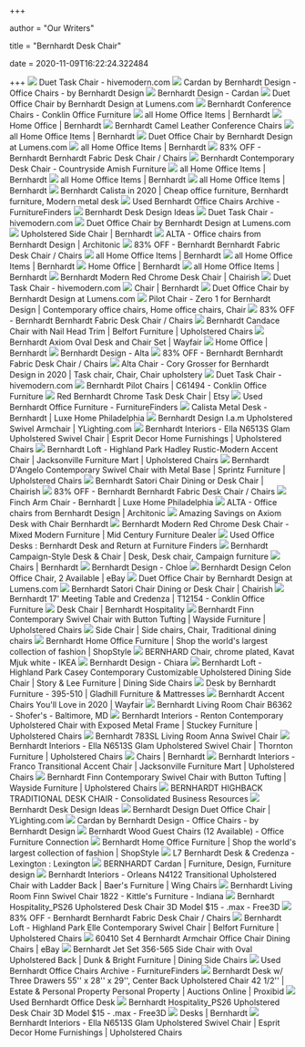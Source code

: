 +++
        
author = "Our Writers"
        
title = "Bernhardt Desk Chair"
        
date = 2020-11-09T16:22:24.322484
        
+++
[ ![](https://hivemodern.com/public_resources/full/duet-task-chair-bernhardt-design-7.jpg)](https://hivemodern.com/public_resources/full/duet-task-chair-bernhardt-design-7.jpg) Duet Task Chair - hivemodern.com
[ ![](https://res.cloudinary.com/clippings/image/upload/t_big/dpr_auto,f_auto,w_auto/v2/product_bases/cardan-by-bernhardt-design-bernhardt-design-clippings-4956042.jpg)](https://res.cloudinary.com/clippings/image/upload/t_big/dpr_auto,f_auto,w_auto/v2/product_bases/cardan-by-bernhardt-design-bernhardt-design-clippings-4956042.jpg) Cardan by Bernhardt Design - Office Chairs - by Bernhardt Design
[ ![](https://bernhardtdesign.com/wp-content/uploads/2018/05/Cardan_Product_01_LR.jpg)](https://bernhardtdesign.com/wp-content/uploads/2018/05/Cardan_Product_01_LR.jpg) Bernhardt Design - Cardan
[ ![](https://images.lumens.com/is/image/Lumens/BERY21242_alt04?$Lumens.com-600$)](https://images.lumens.com/is/image/Lumens/BERY21242_alt04?$Lumens.com-600$) Duet Office Chair by Bernhardt Design at Lumens.com
[ ![](https://www.conklinoffice.com/isotope/s/sam_1655--1897-4149.jpg)](https://www.conklinoffice.com/isotope/s/sam_1655--1897-4149.jpg) Bernhardt Conference Chairs - Conklin Office Furniture
[ ![](https://bernhardt.com/sites/default/files/Bernhardt_Domaine-Blanc_home_office_banner.jpg)](https://bernhardt.com/sites/default/files/Bernhardt_Domaine-Blanc_home_office_banner.jpg) all Home Office Items | Bernhardt
[ ![](https://bernhardt.com/sites/default/files/Bernhardt_Home_Office_banner.jpg)](https://bernhardt.com/sites/default/files/Bernhardt_Home_Office_banner.jpg) Home Office | Bernhardt
[ ![](https://cubeking.com/wp-content/uploads/2012/03/Bernhardt-Camel-Leather-Conference-Chairs.jpg)](https://cubeking.com/wp-content/uploads/2012/03/Bernhardt-Camel-Leather-Conference-Chairs.jpg) Bernhardt Camel Leather Conference Chairs
[ ![](https://bernhardt.com/sites/default/files/Bernhardt_Mosaic_home_office_banner.jpg)](https://bernhardt.com/sites/default/files/Bernhardt_Mosaic_home_office_banner.jpg) all Home Office Items | Bernhardt
[ ![](https://images.lumens.com/is/image/Lumens/BERY21242_alt08?$Lumens.com-600$)](https://images.lumens.com/is/image/Lumens/BERY21242_alt08?$Lumens.com-600$) Duet Office Chair by Bernhardt Design at Lumens.com
[ ![](https://bernhardt.com/sites/default/files/Bernhardt_Miramont_home_office_banner.jpg)](https://bernhardt.com/sites/default/files/Bernhardt_Miramont_home_office_banner.jpg) all Home Office Items | Bernhardt
[ ![](https://images.kaiyo.com/68925/bernhardt/chairs/accent-chairs/bernhardt-fabric-desk-chair.jpeg)](https://images.kaiyo.com/68925/bernhardt/chairs/accent-chairs/bernhardt-fabric-desk-chair.jpeg) 83% OFF - Bernhardt Bernhardt Fabric Desk Chair / Chairs
[ ![](https://www.countrysideamishfurniture.com/media/made/media/uploads/Catalog/50031/2020/bernhardt-desk-chair_736_1200_80.jpg)](https://www.countrysideamishfurniture.com/media/made/media/uploads/Catalog/50031/2020/bernhardt-desk-chair_736_1200_80.jpg) Bernhardt Contemporary Desk Chair - Countryside Amish Furniture
[ ![](https://bernhardt.com/sites/default/files/bernhardt_decorage_home-office_banner.jpg)](https://bernhardt.com/sites/default/files/bernhardt_decorage_home-office_banner.jpg) all Home Office Items | Bernhardt
[ ![](https://bernhardt.com/sites/default/files/Bernhardt_Criteria_home_office_banner.jpg)](https://bernhardt.com/sites/default/files/Bernhardt_Criteria_home_office_banner.jpg) all Home Office Items | Bernhardt
[ ![](https://bernhardt.com/sites/default/files/bernhardt_santa-barbara_home-office_banner.jpg)](https://bernhardt.com/sites/default/files/bernhardt_santa-barbara_home-office_banner.jpg) all Home Office Items | Bernhardt
[ ![](https://i.pinimg.com/originals/83/39/51/833951737eb5127316c6a5ed88f9588b.jpg)](https://i.pinimg.com/originals/83/39/51/833951737eb5127316c6a5ed88f9588b.jpg) Bernhardt Calista in 2020 | Cheap office furniture, Bernhardt furniture,  Modern metal desk
[ ![](https://www.furniturefinders.com/dboffice/files/small/38946.jpg)](https://www.furniturefinders.com/dboffice/files/small/38946.jpg) Used Bernhardt Office Chairs Archive - FurnitureFinders
[ ![](https://cdn.decorpad.com/photos/2015/04/12/m_bernhardt-salon-desk-master-bedroom-desk-white-wingback-chair.jpg)](https://cdn.decorpad.com/photos/2015/04/12/m_bernhardt-salon-desk-master-bedroom-desk-white-wingback-chair.jpg) Bernhardt Desk Design Ideas
[ ![](https://hivemodern.com/public_resources/full/duet-task-chair-bernhardt-design-8.jpg)](https://hivemodern.com/public_resources/full/duet-task-chair-bernhardt-design-8.jpg) Duet Task Chair - hivemodern.com
[ ![](https://images.lumens.com/is/image/Lumens/BERY21242_alt03?$Lumens.com-600$)](https://images.lumens.com/is/image/Lumens/BERY21242_alt03?$Lumens.com-600$) Duet Office Chair by Bernhardt Design at Lumens.com
[ ![](https://bernhardt.com/sites/default/files/product/bernhardt_linea_upholstered_side_chair_384-547b_b435_front.jpg)](https://bernhardt.com/sites/default/files/product/bernhardt_linea_upholstered_side_chair_384-547b_b435_front.jpg) Upholstered Side Chair | Bernhardt
[ ![](https://image.architonic.com/img_pro2-1/130/3713/alta-family-swivel-2-b.jpg)](https://image.architonic.com/img_pro2-1/130/3713/alta-family-swivel-2-b.jpg) ALTA - Office chairs from Bernhardt Design | Architonic
[ ![](https://images.kaiyo.com/68925/bernhardt/chairs/accent-chairs/used-bernhardt-fabric-desk-chair.jpeg)](https://images.kaiyo.com/68925/bernhardt/chairs/accent-chairs/used-bernhardt-fabric-desk-chair.jpeg) 83% OFF - Bernhardt Bernhardt Fabric Desk Chair / Chairs
[ ![](https://bernhardt.com/sites/default/files/bernhardt_east-hampton_home-office_banner.jpg)](https://bernhardt.com/sites/default/files/bernhardt_east-hampton_home-office_banner.jpg) all Home Office Items | Bernhardt
[ ![](https://bernhardt.com/sites/default/files/bernhardt_axiom_home-office_banner.jpg)](https://bernhardt.com/sites/default/files/bernhardt_axiom_home-office_banner.jpg) all Home Office Items | Bernhardt
[ ![](https://bernhardt.com/sites/default/files/styles/medium/public/product/bernhardt_east-hampton_desk_395-510_front.jpg?itok=dpOABIaN)](https://bernhardt.com/sites/default/files/styles/medium/public/product/bernhardt_east-hampton_desk_395-510_front.jpg?itok=dpOABIaN) Home Office | Bernhardt
[ ![](https://bernhardt.com/sites/default/files/Bernhardt_Campania_home_office_banner.jpg)](https://bernhardt.com/sites/default/files/Bernhardt_Campania_home_office_banner.jpg) all Home Office Items | Bernhardt
[ ![](https://chairish-prod.freetls.fastly.net/image/product/sized/f6cd0acb-7226-49f2-8a8c-9affdb6334ee/bernhardt-modern-red-chrome-desk-chair-5524?aspect=fit&height=1600&width=1600)](https://chairish-prod.freetls.fastly.net/image/product/sized/f6cd0acb-7226-49f2-8a8c-9affdb6334ee/bernhardt-modern-red-chrome-desk-chair-5524?aspect=fit&height=1600&width=1600) Bernhardt Modern Red Chrome Desk Chair | Chairish
[ ![](https://hivemodern.com/public_resources/full/duet-task-chair-bernhardt-design-5.jpg)](https://hivemodern.com/public_resources/full/duet-task-chair-bernhardt-design-5.jpg) Duet Task Chair - hivemodern.com
[ ![](https://bernhardt.com/sites/default/files/product/2017_Bernhardt_Interiors_Zola_Chair_N8103_1294-020_front.jpg)](https://bernhardt.com/sites/default/files/product/2017_Bernhardt_Interiors_Zola_Chair_N8103_1294-020_front.jpg) Chair | Bernhardt
[ ![](https://images.lumens.com/is/image/Lumens/BERY21242_alt19?$Lumens.com-600$)](https://images.lumens.com/is/image/Lumens/BERY21242_alt19?$Lumens.com-600$) Duet Office Chair by Bernhardt Design at Lumens.com
[ ![](https://i.pinimg.com/originals/66/7c/aa/667caafacfbd01e1e805b85ba11978d6.jpg)](https://i.pinimg.com/originals/66/7c/aa/667caafacfbd01e1e805b85ba11978d6.jpg) Pilot Chair - Zero 1 for Bernhardt Design | Contemporary office chairs,  Home office chairs, Chair
[ ![](https://images.kaiyo.com/68925/bernhardt/chairs/accent-chairs/second-hand-bernhardt-fabric-desk-chair.jpeg)](https://images.kaiyo.com/68925/bernhardt/chairs/accent-chairs/second-hand-bernhardt-fabric-desk-chair.jpeg) 83% OFF - Bernhardt Bernhardt Fabric Desk Chair / Chairs
[ ![](https://images.furnituredealer.net/img/products%2Fbernhardt%2Fcolor%2Fcadance%20by%20bernhardt_b7272c-b1.jpg)](https://images.furnituredealer.net/img/products%2Fbernhardt%2Fcolor%2Fcadance%20by%20bernhardt_b7272c-b1.jpg) Bernhardt Candace Chair with Nail Head Trim | Belfort Furniture |  Upholstered Chairs
[ ![](https://secure.img1-fg.wfcdn.com/im/42959801/resize-h800-w800%5Ecompr-r85/8618/86186449/Axiom+Oval+Desk+and+Chair+Set.jpg)](https://secure.img1-fg.wfcdn.com/im/42959801/resize-h800-w800%5Ecompr-r85/8618/86186449/Axiom+Oval+Desk+and+Chair+Set.jpg) Bernhardt Axiom Oval Desk and Chair Set | Wayfair
[ ![](https://bernhardt.com/sites/default/files/styles/medium/public/product/2017_Bernhardt_Clarendon_Leather_Wrapped_Desk_377-512_front.jpg?itok=8_2u15Jg)](https://bernhardt.com/sites/default/files/styles/medium/public/product/2017_Bernhardt_Clarendon_Leather_Wrapped_Desk_377-512_front.jpg?itok=8_2u15Jg) Home Office | Bernhardt
[ ![](https://bernhardtdesign.com/wp-content/uploads/2020/01/Alta_Product_01_LR.jpg)](https://bernhardtdesign.com/wp-content/uploads/2020/01/Alta_Product_01_LR.jpg) Bernhardt Design - Alta
[ ![](https://images.kaiyo.com/68925/bernhardt/chairs/accent-chairs/buy-bernhardt-fabric-desk-chair.jpeg)](https://images.kaiyo.com/68925/bernhardt/chairs/accent-chairs/buy-bernhardt-fabric-desk-chair.jpeg) 83% OFF - Bernhardt Bernhardt Fabric Desk Chair / Chairs
[ ![](https://i.pinimg.com/originals/56/fa/0a/56fa0aa92ef813b839f882284604c8ec.jpg)](https://i.pinimg.com/originals/56/fa/0a/56fa0aa92ef813b839f882284604c8ec.jpg) Alta Chair - Cory Grosser for Bernhardt Design in 2020 | Task chair, Chair,  Chair upholstery
[ ![](https://hivemodern.com/public_resources/full/duet-task-chair-bernhardt-design-9.jpg)](https://hivemodern.com/public_resources/full/duet-task-chair-bernhardt-design-9.jpg) Duet Task Chair - hivemodern.com
[ ![](https://www.conklinoffice.com/isotope/b/bernhardt-chairs-2-1483.jpg)](https://www.conklinoffice.com/isotope/b/bernhardt-chairs-2-1483.jpg) Bernhardt Pilot Chairs | C61494 - Conklin Office Furniture
[ ![](https://i.etsystatic.com/12532364/r/il/a8dde4/1335865752/il_570xN.1335865752_lwg0.jpg)](https://i.etsystatic.com/12532364/r/il/a8dde4/1335865752/il_570xN.1335865752_lwg0.jpg) Red Bernhardt Chrome Task Desk Chair | Etsy
[ ![](https://www.furniturefinders.com/dboffice/files/small/47897.jpg)](https://www.furniturefinders.com/dboffice/files/small/47897.jpg) Used Bernhardt Office Furniture - FurnitureFinders
[ ![](https://cdn.shopify.com/s/files/1/0237/4125/products/Desk_2_0ac906af-18bf-45ae-ae4c-4ab6ac00f13c.JPG?v=1563137238)](https://cdn.shopify.com/s/files/1/0237/4125/products/Desk_2_0ac906af-18bf-45ae-ae4c-4ab6ac00f13c.JPG?v=1563137238) Calista Metal Desk - Bernhardt | Luxe Home Philadelphia
[ ![](https://image.ylighting.com/is/image/modern/BERY21292_alt06?$modern-600$)](https://image.ylighting.com/is/image/modern/BERY21292_alt06?$modern-600$) Bernhardt Design I.a.m Upholstered Swivel Armchair | YLighting.com
[ ![](https://images.furnituredealer.net/img/products%2Fbernhardt%2Fcolor%2Finteriors%20-%20ella-1134168147_n6513s-b1.jpg)](https://images.furnituredealer.net/img/products%2Fbernhardt%2Fcolor%2Finteriors%20-%20ella-1134168147_n6513s-b1.jpg) Bernhardt Interiors - Ella N6513S Glam Upholstered Swivel Chair | Esprit  Decor Home Furnishings | Upholstered Chairs
[ ![](https://imageresizer.furnituredealer.net/img/remote/images.furnituredealer.net/img/products%2Fbernhardt%2Fcolor%2Floft%20-%20hadley-1134168147_l5523-b1.jpg?width=878&height=600&scale=both&trim.threshold=80)](https://imageresizer.furnituredealer.net/img/remote/images.furnituredealer.net/img/products%2Fbernhardt%2Fcolor%2Floft%20-%20hadley-1134168147_l5523-b1.jpg?width=878&height=600&scale=both&trim.threshold=80) Bernhardt Loft - Highland Park Hadley Rustic-Modern Accent Chair |  Jacksonville Furniture Mart | Upholstered Chairs
[ ![](https://imageresizer.furnituredealer.net/img/remote/images.furnituredealer.net/img/products%2Fbernhardt%2Fcolor%2Fdangelo-1134168147_5002sl-b1.jpg?width=878&height=600&scale=both&trim.threshold=80)](https://imageresizer.furnituredealer.net/img/remote/images.furnituredealer.net/img/products%2Fbernhardt%2Fcolor%2Fdangelo-1134168147_5002sl-b1.jpg?width=878&height=600&scale=both&trim.threshold=80) Bernhardt D'Angelo Contemporary Swivel Chair with Metal Base | Sprintz  Furniture | Upholstered Chairs
[ ![](https://chairish-prod.freetls.fastly.net/image/product/master/012f89b4-0d68-4d47-9ba0-a935d4a67a75/bernhardt-satori-chair-dining-or-desk-chair-6806)](https://chairish-prod.freetls.fastly.net/image/product/master/012f89b4-0d68-4d47-9ba0-a935d4a67a75/bernhardt-satori-chair-dining-or-desk-chair-6806) Bernhardt Satori Chair Dining or Desk Chair | Chairish
[ ![](https://images.kaiyo.com/68925/bernhardt/chairs/accent-chairs/sell-bernhardt-fabric-desk-chair.jpeg)](https://images.kaiyo.com/68925/bernhardt/chairs/accent-chairs/sell-bernhardt-fabric-desk-chair.jpeg) 83% OFF - Bernhardt Bernhardt Fabric Desk Chair / Chairs
[ ![](https://cdn.shopify.com/s/files/1/0237/4125/products/FinchDIningCHair3.jpg?v=1593725835)](https://cdn.shopify.com/s/files/1/0237/4125/products/FinchDIningCHair3.jpg?v=1593725835) Finch Arm Chair - Bernhardt | Luxe Home Philadelphia
[ ![](https://image.architonic.com/img_pfm2-4/208/4940/alta-2-3-b.jpg)](https://image.architonic.com/img_pfm2-4/208/4940/alta-2-3-b.jpg) ALTA - Office chairs from Bernhardt Design | Architonic
[ ![](https://images.prod.meredith.com/product/968de65f64c65962a87880a95f9a8e6a/1567181475655/l/axiom-desk-bernhardt)](https://images.prod.meredith.com/product/968de65f64c65962a87880a95f9a8e6a/1567181475655/l/axiom-desk-bernhardt) Amazing Savings on Axiom Desk with Chair Bernhardt
[ ![](https://mixedmodernfurniture.com/wp-content/uploads/2017/11/bernhardt-modern-red-chrome-desk-chair-3158.jpeg)](https://mixedmodernfurniture.com/wp-content/uploads/2017/11/bernhardt-modern-red-chrome-desk-chair-3158.jpeg) Bernhardt Modern Red Chrome Desk Chair - Mixed Modern Furniture | Mid  Century Furniture Dealer
[ ![](https://www.furniturefinders.com/dboffice//files/45961_1.jpg)](https://www.furniturefinders.com/dboffice//files/45961_1.jpg) Used Office Desks : Bernhardt Desk and Return at Furniture Finders
[ ![](https://i.pinimg.com/originals/e4/4c/5c/e44c5c19799939f35c9c63e440d38958.jpg)](https://i.pinimg.com/originals/e4/4c/5c/e44c5c19799939f35c9c63e440d38958.jpg) Bernhardt Campaign-Style Desk & Chair | Desk, Desk chair, Campaign furniture
[ ![](https://bernhardt.com/sites/default/files/styles/medium/public/product/bernhardt_axiom_arm_chair_381-566_front.jpg?itok=kIOPZPf-)](https://bernhardt.com/sites/default/files/styles/medium/public/product/bernhardt_axiom_arm_chair_381-566_front.jpg?itok=kIOPZPf-) Chairs | Bernhardt
[ ![](https://bernhardtdesign.com/wp-content/uploads/2017/05/Chloe_Swivel_PM.jpg)](https://bernhardtdesign.com/wp-content/uploads/2017/05/Chloe_Swivel_PM.jpg) Bernhardt Design - Chloe
[ ![](https://i.ebayimg.com/images/g/~WAAAOSw9VJa6f4J/s-l300.png)](https://i.ebayimg.com/images/g/~WAAAOSw9VJa6f4J/s-l300.png) Bernhardt Design Celon Office Chair, 2 Available | eBay
[ ![](https://images.lumens.com/is/image/Lumens/BERY21242_alt02?$Lumens.com-600$)](https://images.lumens.com/is/image/Lumens/BERY21242_alt02?$Lumens.com-600$) Duet Office Chair by Bernhardt Design at Lumens.com
[ ![](https://chairish-prod.freetls.fastly.net/image/product/sized/fee4bb25-5f01-439e-8b14-0c848b37f193/bernhardt-satori-chair-dining-or-desk-chair-6596?aspect=fit&width=640&height=640)](https://chairish-prod.freetls.fastly.net/image/product/sized/fee4bb25-5f01-439e-8b14-0c848b37f193/bernhardt-satori-chair-dining-or-desk-chair-6596?aspect=fit&width=640&height=640) Bernhardt Satori Chair Dining or Desk Chair | Chairish
[ ![](https://www.conklinoffice.com/isotope/i/img_20191231_123645610-small-9325.jpg)](https://www.conklinoffice.com/isotope/i/img_20191231_123645610-small-9325.jpg) Bernhardt 17' Meeting Table and Credenza | T12154 - Conklin Office Furniture
[ ![](https://bernhardthospitality.com/sites/default/files/products/719_019.jpg)](https://bernhardthospitality.com/sites/default/files/products/719_019.jpg) Desk Chair | Bernhardt Hospitality
[ ![](https://imageresizer.furnituredealer.net/img/remote/images.furnituredealer.net/img/products%2Fbernhardt%2Fcolor%2Ffinn-1134168147_663sl-b3.jpg?width=1024&height=768&scale=both&trim.threshold=50&trim.percentpadding=10)](https://imageresizer.furnituredealer.net/img/remote/images.furnituredealer.net/img/products%2Fbernhardt%2Fcolor%2Ffinn-1134168147_663sl-b3.jpg?width=1024&height=768&scale=both&trim.threshold=50&trim.percentpadding=10) Bernhardt Finn Contemporary Swivel Chair with Button Tufting | Wayside  Furniture | Upholstered Chairs
[ ![](https://i.pinimg.com/originals/11/b0/a2/11b0a275d13b6872129eded77e363015.jpg)](https://i.pinimg.com/originals/11/b0/a2/11b0a275d13b6872129eded77e363015.jpg) Side Chair | Side chairs, Chair, Traditional dining chairs
[ ![](https://img.shopstyle-cdn.com/sim/12/a4/12a4b8f7f165cedd223a0f555e3dfeb6_xlarge/malone-swivel-club-chair-bernhardt.jpg)](https://img.shopstyle-cdn.com/sim/12/a4/12a4b8f7f165cedd223a0f555e3dfeb6_xlarge/malone-swivel-club-chair-bernhardt.jpg) Bernhardt Home Office Furniture | Shop the world's largest collection of  fashion | ShopStyle
[ ![](https://www.ikea.com/us/en/images/products/bernhard-chair-chrome-plated-mjuk-white__0871005_PE590956_S5.JPG)](https://www.ikea.com/us/en/images/products/bernhard-chair-chrome-plated-mjuk-white__0871005_PE590956_S5.JPG) BERNHARD Chair, chrome plated, Kavat Mjuk white - IKEA
[ ![](https://bernhardtdesign.com/wp-content/uploads/2017/02/Chiara_Product_01_LR.jpg)](https://bernhardtdesign.com/wp-content/uploads/2017/02/Chiara_Product_01_LR.jpg) Bernhardt Design - Chiara
[ ![](https://images.furnituredealer.net/img/products%2Fbernhardt%2Fcolor%2Floft%20-%20casey-1134168147_398-x03g-b1.jpg)](https://images.furnituredealer.net/img/products%2Fbernhardt%2Fcolor%2Floft%20-%20casey-1134168147_398-x03g-b1.jpg) Bernhardt Loft - Highland Park Casey Contemporary Customizable Upholstered  Dining Side Chair | Story & Lee Furniture | Dining Side Chairs
[ ![](https://cdn.knorrweb.com/bernhardt-furniture/bernhardt_east-hampton_desk_395-510_side.jpg)](https://cdn.knorrweb.com/bernhardt-furniture/bernhardt_east-hampton_desk_395-510_side.jpg) Desk by Bernhardt Furniture - 395-510 | Gladhill Furniture & Mattresses
[ ![](https://secure.img1-fg.wfcdn.com/im/85468099/resize-h310-w310%5Ecompr-r85/1209/120918726/camino-swivel-barrel-chair.jpg)](https://secure.img1-fg.wfcdn.com/im/85468099/resize-h310-w310%5Ecompr-r85/1209/120918726/camino-swivel-barrel-chair.jpg) Bernhardt Accent Chairs You'll Love in 2020 | Wayfair
[ ![](https://images2.imgix.net/p4dbimg/1258/images/b6362-1.jpg?trim=color&trimcolor=FFFFFF&trimtol=5&w=1024&h=768&fm=pjpg)](https://images2.imgix.net/p4dbimg/1258/images/b6362-1.jpg?trim=color&trimcolor=FFFFFF&trimtol=5&w=1024&h=768&fm=pjpg) Bernhardt Living Room Chair B6362 - Shofer's - Baltimore, MD
[ ![](https://images.furnituredealer.net/img/products%2Fbernhardt%2Fcolor%2Finteriors%20-%20renton-1134168147_n6003-b1.jpg)](https://images.furnituredealer.net/img/products%2Fbernhardt%2Fcolor%2Finteriors%20-%20renton-1134168147_n6003-b1.jpg) Bernhardt Interiors - Renton Contemporary Upholstered Chair with Exposed  Metal Frame | Stuckey Furniture | Upholstered Chairs
[ ![](https://images2.imgix.net/p4dbimg/p71/images/bernhardt-upholstery-anna-swivel-chair-783sl-310-014-front-02.jpg?trim=color&trimcolor=FFFFFF&trimtol=5&dl=783SL.jpg&fm=jpg&auto=format)](https://images2.imgix.net/p4dbimg/p71/images/bernhardt-upholstery-anna-swivel-chair-783sl-310-014-front-02.jpg?trim=color&trimcolor=FFFFFF&trimtol=5&dl=783SL.jpg&fm=jpg&auto=format) Bernhardt 783SL Living Room Anna Swivel Chair
[ ![](https://imageresizer.furnituredealer.net/img/remote/images.furnituredealer.net/img/products%2Fbernhardt%2Fcolor%2Finteriors%20-%20ella-1134168147_n6513s-b3.jpg?width=1024&height=768&scale=both&trim.threshold=50&trim.percentpadding=10)](https://imageresizer.furnituredealer.net/img/remote/images.furnituredealer.net/img/products%2Fbernhardt%2Fcolor%2Finteriors%20-%20ella-1134168147_n6513s-b3.jpg?width=1024&height=768&scale=both&trim.threshold=50&trim.percentpadding=10) Bernhardt Interiors - Ella N6513S Glam Upholstered Swivel Chair | Thornton  Furniture | Upholstered Chairs
[ ![](https://bernhardt.com/sites/default/files/styles/medium/public/product/bernhardt_linea_side_chair_384-541b_b435_front.jpg?itok=oHKCirmN)](https://bernhardt.com/sites/default/files/styles/medium/public/product/bernhardt_linea_side_chair_384-541b_b435_front.jpg?itok=oHKCirmN) Chairs | Bernhardt
[ ![](https://imageresizer.furnituredealer.net/img/remote/images.furnituredealer.net/img/products%2Fbernhardt%2Fcolor%2Finteriors%20-%20franco%20-%201134168147_n9652-b.jpg?width=878&height=600&scale=both&trim.threshold=80)](https://imageresizer.furnituredealer.net/img/remote/images.furnituredealer.net/img/products%2Fbernhardt%2Fcolor%2Finteriors%20-%20franco%20-%201134168147_n9652-b.jpg?width=878&height=600&scale=both&trim.threshold=80) Bernhardt Interiors - Franco Transitional Accent Chair | Jacksonville  Furniture Mart | Upholstered Chairs
[ ![](https://images.furnituredealer.net/img/products%2Fbernhardt%2Fcolor%2Ffinn-1134168147_663sl-b1.jpg)](https://images.furnituredealer.net/img/products%2Fbernhardt%2Fcolor%2Ffinn-1134168147_663sl-b1.jpg) Bernhardt Finn Contemporary Swivel Chair with Button Tufting | Wayside  Furniture | Upholstered Chairs
[ ![](http://www.consolidatedbusinessresources.com/store/media/images/BERCHR-1078-3QF-MAIN.jpg)](http://www.consolidatedbusinessresources.com/store/media/images/BERCHR-1078-3QF-MAIN.jpg) BERNHARDT HIGHBACK TRADITIONAL DESK CHAIR - Consolidated Business Resources
[ ![](https://cdn.decorpad.com/photos/2018/07/09/dusty-pink-room-colors.jpg)](https://cdn.decorpad.com/photos/2018/07/09/dusty-pink-room-colors.jpg) Bernhardt Desk Design Ideas
[ ![](https://image.ylighting.com/is/image/modern/lighting/BERY21292/BERY21292?$modern-195$)](https://image.ylighting.com/is/image/modern/lighting/BERY21292/BERY21292?$modern-195$) Bernhardt Design Duet Office Chair | YLighting.com
[ ![](https://res.cloudinary.com/clippings/image/upload/t_big/dpr_auto,f_auto,w_auto/v1/product_bases/cardan-by-bernhardt-design-bernhardt-design-clippings-4956232.jpg)](https://res.cloudinary.com/clippings/image/upload/t_big/dpr_auto,f_auto,w_auto/v1/product_bases/cardan-by-bernhardt-design-bernhardt-design-clippings-4956232.jpg) Cardan by Bernhardt Design - Office Chairs - by Bernhardt Design
[ ![](https://ofcdallas.com/wp-content/uploads/2019/03/20190128_101528-e1553208498562.jpg)](https://ofcdallas.com/wp-content/uploads/2019/03/20190128_101528-e1553208498562.jpg) Bernhardt Wood Guest Chairs (12 Available) - Office Furniture Connection
[ ![](https://img.shopstyle-cdn.com/sim/37/d2/37d245b9b1feafc8061a86147cc3de5a_best/decorage-marble-top-desk.jpg)](https://img.shopstyle-cdn.com/sim/37/d2/37d245b9b1feafc8061a86147cc3de5a_best/decorage-marble-top-desk.jpg) Bernhardt Home Office Furniture | Shop the world's largest collection of  fashion | ShopStyle
[ ![](https://www.lexingtongroupinc.com/wp-content/uploads/2017/10/L7-Bernhardt-Desk-Credenza.jpg)](https://www.lexingtongroupinc.com/wp-content/uploads/2017/10/L7-Bernhardt-Desk-Credenza.jpg) L7 Bernhardt Desk & Credenza - Lexington : Lexington
[ ![](https://i.pinimg.com/originals/d1/90/fb/d190fbb3646bddf129f787aa6f89533f.jpg)](https://i.pinimg.com/originals/d1/90/fb/d190fbb3646bddf129f787aa6f89533f.jpg) BERNHARDT Cardan | Furniture, Design, Furniture design
[ ![](https://imageresizer.furnituredealer.net/img/remote/images.furnituredealer.net/img/products%2Fbernhardt%2Fcolor%2Finteriors%20-%20orleans-1134168147_n4122-1506-011-b1xqzqg0xse2dqdgml2i78q.jpg?width=878&height=600&scale=both&trim.threshold=80)](https://imageresizer.furnituredealer.net/img/remote/images.furnituredealer.net/img/products%2Fbernhardt%2Fcolor%2Finteriors%20-%20orleans-1134168147_n4122-1506-011-b1xqzqg0xse2dqdgml2i78q.jpg?width=878&height=600&scale=both&trim.threshold=80) Bernhardt Interiors - Orleans N4122 Transitional Upholstered Chair with  Ladder Back | Baer's Furniture | Wing Chairs
[ ![](https://images2.imgix.net/p4dbimg/p83/images/663slo.jpg?trim=color&trimcolor=FFFFFF&trimtol=5&w=1024&h=768&fm=pjpg&auto=format)](https://images2.imgix.net/p4dbimg/p83/images/663slo.jpg?trim=color&trimcolor=FFFFFF&trimtol=5&w=1024&h=768&fm=pjpg&auto=format) Bernhardt Living Room Finn Swivel Chair 1822 - Kittle's Furniture - Indiana
[ ![](https://preview.free3d.com/img/2017/08/2146708796666283344/pfmhs81d-900.jpg)](https://preview.free3d.com/img/2017/08/2146708796666283344/pfmhs81d-900.jpg) Bernhardt Hospitality_PS26 Upholstered Desk Chair 3D Model $15 - .max -  Free3D
[ ![](https://images.kaiyo.com/68925/bernhardt/chairs/accent-chairs/bernhardt-fabric-desk-chair-sale.jpeg)](https://images.kaiyo.com/68925/bernhardt/chairs/accent-chairs/bernhardt-fabric-desk-chair-sale.jpeg) 83% OFF - Bernhardt Bernhardt Fabric Desk Chair / Chairs
[ ![](https://imageresizer.furnituredealer.net/img/remote/images.furnituredealer.net/img/products%2Fbernhardt%2Fcolor%2Floft%20-%20elle-1134168147_l573s-b1.jpg?width=878&height=600&scale=both&trim.threshold=80)](https://imageresizer.furnituredealer.net/img/remote/images.furnituredealer.net/img/products%2Fbernhardt%2Fcolor%2Floft%20-%20elle-1134168147_l573s-b1.jpg?width=878&height=600&scale=both&trim.threshold=80) Bernhardt Loft - Highland Park Elle Contemporary Swivel Chair | Belfort  Furniture | Upholstered Chairs
[ ![](https://i.ebayimg.com/images/g/AIQAAOSwCutdhnZh/s-l400.jpg)](https://i.ebayimg.com/images/g/AIQAAOSwCutdhnZh/s-l400.jpg) 60410 Set 4 Bernhardt Armchair Office Chair Dining Chairs | eBay
[ ![](https://imageresizer.furnituredealer.net/img/remote/images.furnituredealer.net/img/products%2Fbernhardt%2Fcolor%2Fjet%20set_356-565-b.jpg?width=878&height=600&scale=both&trim.threshold=80)](https://imageresizer.furnituredealer.net/img/remote/images.furnituredealer.net/img/products%2Fbernhardt%2Fcolor%2Fjet%20set_356-565-b.jpg?width=878&height=600&scale=both&trim.threshold=80) Bernhardt Jet Set 356-565 Side Chair with Oval Upholstered Back | Dunk &  Bright Furniture | Dining Side Chairs
[ ![](https://www.furniturefinders.com/dboffice/files/small/47896.jpg)](https://www.furniturefinders.com/dboffice/files/small/47896.jpg) Used Bernhardt Office Chairs Archive - FurnitureFinders
[ ![](https://images.proxibid.com/AuctionImages/560/181458/FullSize/22-1.jpg)](https://images.proxibid.com/AuctionImages/560/181458/FullSize/22-1.jpg) Bernhardt Desk w/ Three Drawers 55'' x 28'' x 29'', Center Back Upholstered  Chair 42 1/2'' | Estate & Personal Property Personal Property | Auctions  Online | Proxibid
[ ![](https://www.cubicledepot.com/wp-content/uploads/2018/03/Bernhardt_Used_Furniture_14.jpg)](https://www.cubicledepot.com/wp-content/uploads/2018/03/Bernhardt_Used_Furniture_14.jpg) Used Bernhardt Office Desk
[ ![](https://preview.free3d.com/img/2017/08/2146708796666283344/u7ubzhb8-900.jpg)](https://preview.free3d.com/img/2017/08/2146708796666283344/u7ubzhb8-900.jpg) Bernhardt Hospitality_PS26 Upholstered Desk Chair 3D Model $15 - .max -  Free3D
[ ![](https://bernhardt.com/sites/default/files/styles/medium/public/product/bernhardt_linea_desk_384-510.jpg?itok=8EnjraD6)](https://bernhardt.com/sites/default/files/styles/medium/public/product/bernhardt_linea_desk_384-510.jpg?itok=8EnjraD6) Desks | Bernhardt
[ ![](https://imageresizer.furnituredealer.net/img/remote/images.furnituredealer.net/img/products%2Fbernhardt%2Fcolor%2Finteriors%20-%20ella-1134168147_n6513s-b2.jpg?width=878&height=600&scale=both&trim.threshold=80)](https://imageresizer.furnituredealer.net/img/remote/images.furnituredealer.net/img/products%2Fbernhardt%2Fcolor%2Finteriors%20-%20ella-1134168147_n6513s-b2.jpg?width=878&height=600&scale=both&trim.threshold=80) Bernhardt Interiors - Ella N6513S Glam Upholstered Swivel Chair | Esprit  Decor Home Furnishings | Upholstered Chairs
